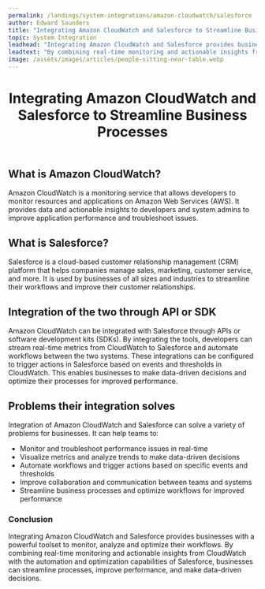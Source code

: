 ```yaml
---
permalink: /landings/system-integrations/amazon-cloudwatch/salesforce
author: Edward Saunders
title: "Integrating Amazon CloudWatch and Salesforce to Streamline Business Processes"
topic: System Integration
leadhead: "Integrating Amazon CloudWatch and Salesforce provides businesses with a powerful toolset to monitor, analyze and optimize their workflows"
leadtext: "By combining real-time monitoring and actionable insights from CloudWatch with the automation and optimization capabilities of Salesforce, businesses can streamline processes, improve performance, and make data-driven decisions."
image: /assets/images/articles/people-sitting-near-table.webp
---
```

<div class="arttext">	<header>
		<h1>Integrating Amazon CloudWatch and Salesforce to Streamline Business Processes</h1>
	</header>
	<main>
		<section>
			<h2>What is Amazon CloudWatch?</h2>
			<p>Amazon CloudWatch is a monitoring service that allows developers to monitor resources and applications on Amazon Web Services (AWS). It provides data and actionable insights to developers and system admins to improve application performance and troubleshoot issues. </p>
		</section>
		<section>
			<h2>What is Salesforce?</h2>
			<p>Salesforce is a cloud-based customer relationship management (CRM) platform that helps companies manage sales, marketing, customer service, and more. It is used by businesses of all sizes and industries to streamline their workflows and improve their customer relationships.</p>
		</section>
		<section>
			<h2>Integration of the two through API or SDK</h2>
			<p>Amazon CloudWatch can be integrated with Salesforce through APIs or software development kits (SDKs). By integrating the tools, developers can stream real-time metrics from CloudWatch to Salesforce and automate workflows between the two systems. These integrations can be configured to trigger actions in Salesforce based on events and thresholds in CloudWatch. This enables businesses to make data-driven decisions and optimize their processes for improved performance.</p>
		</section>
		<section>
			<h2>Problems their integration solves</h2>
			<p>Integration of Amazon CloudWatch and Salesforce can solve a variety of problems for businesses. It can help teams to:</p>
			<ul>
				<li>Monitor and troubleshoot performance issues in real-time</li>
				<li>Visualize metrics and analyze trends to make data-driven decisions</li>
				<li>Automate workflows and trigger actions based on specific events and thresholds</li>
				<li>Improve collaboration and communication between teams and systems</li>
				<li>Streamline business processes and optimize workflows for improved performance</li>
			</ul>
		</section>
	</main>
	<footer>
		<h3>Conclusion</h3>
		<p>Integrating Amazon CloudWatch and Salesforce provides businesses with a powerful toolset to monitor, analyze and optimize their workflows. By combining real-time monitoring and actionable insights from CloudWatch with the automation and optimization capabilities of Salesforce, businesses can streamline processes, improve performance, and make data-driven decisions. </p>
	</footer>
</div>